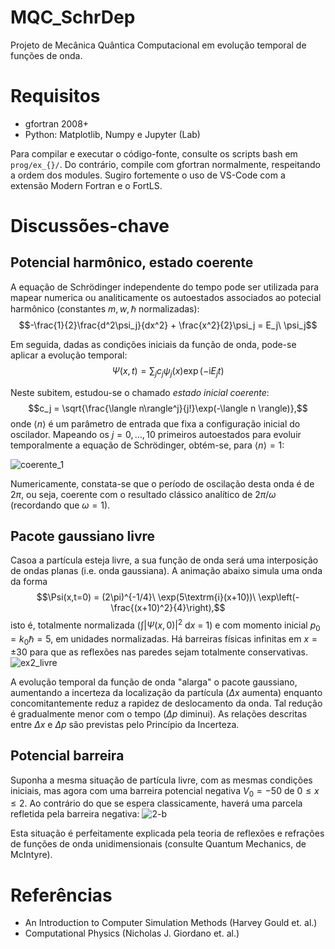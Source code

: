 # MQC_SchrDep
Projeto de Mecânica Quântica Computacional em evolução temporal de funções de onda.

# Requisitos
+ gfortran 2008+
+ Python: Matplotlib, Numpy e Jupyter (Lab)

Para compilar e executar o código-fonte, consulte os scripts bash em `prog/ex_{}/`. Do contrário, compile com gfortran normalmente, respeitando a ordem dos modules. Sugiro fortemente o uso de VS-Code com a extensão Modern Fortran e o FortLS.

# Discussões-chave
## Potencial harmônico, estado coerente
A equação de Schrödinger independente do tempo pode ser utilizada para mapear numerica ou analiticamente os autoestados associados ao potecial harmônico (constantes $m,w,\hbar$ normalizadas):
$$-\frac{1}{2}\frac{d^2\psi_j}{dx^2} + \frac{x^2}{2}\psi_j = E_j\ \psi_j$$

Em seguida, dadas as condições iniciais da função de onda, pode-se aplicar a evolução temporal:
$$\Psi(x,t) = \sum_j c_j \psi_j(x) \exp(-\textrm{i}E_jt)$$

Neste subitem, estudou-se o chamado *estado inicial coerente*:
$$c_j = \sqrt{\frac{\langle n\rangle^j}{j!}\exp(-\langle n \rangle)},$$
onde $\langle n \rangle$ é um parâmetro de entrada que fixa a configuração inicial do oscilador. Mapeando os $j=0,\ldots,10$ primeiros autoestados para evoluir temporalmente a equação de Schrödinger, obtém-se, para $\langle n\rangle=1$:

![coerente_1](https://github.com/vinmir/MQC_SchrDep/assets/133194350/c55d0a4d-8169-4221-af83-48f5fd3cd235)

Numericamente, constata-se que o período de oscilação desta onda é de $2\pi$, ou seja, coerente com o resultado clássico analítico de $2\pi/\omega$ (recordando que $\omega=1$).

## Pacote gaussiano livre
Casoa a partícula esteja livre, a sua função de onda será uma interposição de ondas planas (i.e. onda gaussiana). A animação abaixo simula uma onda da forma
$$\Psi(x,t=0) = (2\pi)^{-1/4}\ \exp(5\textrm{i}(x+10))\ \exp\left(-\frac{(x+10)^2}{4}\right),$$
isto é, totalmente normalizada ($\int |\Psi(x,0)|^2\ \text{d}x$ = 1) e com momento inicial $p_0 = k_0 \hbar = 5$, em unidades normalizadas. Há barreiras físicas infinitas em $x=\pm 30$ para que as reflexões nas paredes sejam totalmente conservativas.
![ex2_livre](https://github.com/vinmir/MQC_SchrDep/assets/133194350/093727bb-18ea-4cb9-93d5-7766ffc77d46)

A evolução temporal da função de onda "alarga" o pacote gaussiano, aumentando a incerteza da localização da partícula ($\Delta x$ aumenta) enquanto concomitantemente reduz a rapidez de deslocamento da onda. Tal redução é gradualmente menor com o tempo ($\Delta p$ diminui). As relações descritas entre $\Delta x$ e $\Delta p$ são previstas pelo Princípio da Incerteza.

## Potencial barreira
Suponha a mesma situação de partícula livre, com as mesmas condições iniciais, mas agora com uma barreira potencial negativa $V_0 = -50$ de $0\le x \le 2$. Ao contrário do que se espera classicamente, haverá uma parcela refletida pela barreira negativa:
![2-b](https://github.com/vinmir/MQC_SchrDep/assets/133194350/b26a757a-8c73-49c2-8087-790fc3a0168d)

Esta situação é perfeitamente explicada pela teoria de reflexões e refrações de funções de onda unidimensionais (consulte Quantum Mechanics, de McIntyre).


# Referências
+ An Introduction to Computer Simulation Methods (Harvey Gould et. al.)
+ Computational Physics (Nicholas J. Giordano et. al.)
